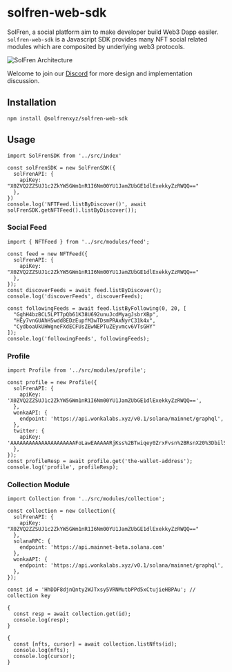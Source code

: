 # solfren-web-sdk

SolFren, a social platform aim to make developer build Web3 Dapp easiler.
`solfren-web-sdk` is a Javascript SDK provides many NFT social related modules which are composited by underlying web3 protocols.

![SolFren Architecture](https://imgur.com/FVPEu2q)

Welcome to join our [Discord](https://discord.gg/D3rRx7zh) for more design and implementation discussion.

## Installation

```
npm install @solfrenxyz/solfren-web-sdk
```

## Usage

```
import SolFrenSDK from '../src/index'

const solFrenSDK = new SolFrenSDK({
  solFrenAPI: {
    apiKey: "X0ZVQ2ZZSUJ1c2ZkYW5GWm1nR1I6Nm00YU1JamZUbGE1dlExekkyZzRWQQ=="
  },
})
console.log('NFTFeed.listByDiscover()', await solFrenSDK.getNFTFeed().listByDiscover());
```

### Social Feed

```
import { NFTFeed } from '../src/modules/feed';

const feed = new NFTFeed({
  solFrenAPI: {
    apiKey: "X0ZVQ2ZZSUJ1c2ZkYW5GWm1nR1I6Nm00YU1JamZUbGE1dlExekkyZzRWQQ=="
  },
});
const discoverFeeds = await feed.listByDiscover();
console.log('discoverFeeds', discoverFeeds);

const followingFeeds = await feed.listByFollowing(0, 20, [
  "GghH4bzBCL5LPT7pQb61K38U692unuJcdMyagJsbrXBp",
  "HEy7vnGUAhH5wdd8EDzEupfM3wTDsmPRAxNyrC31k4x",
  "CydboaUkUHWgneFXdECFUsZEwNEPTuZEyvmcv6VTsGHY"
]);
console.log('followingFeeds', followingFeeds);

```

### Profile

```
import Profile from '../src/modules/profile';

const profile = new Profile({
  solFrenAPI: {
    apiKey: 'X0ZVQ2ZZSUJ1c2ZkYW5GWm1nR1I6Nm00YU1JamZUbGE1dlExekkyZzRWQQ==',
  },
  wonkaAPI: {
    endpoint: 'https://api.wonkalabs.xyz/v0.1/solana/mainnet/graphql',
  },
  twitter: {
    apiKey: 'AAAAAAAAAAAAAAAAAAAAAFoLawEAAAAARjKss%2BTwiqey0ZrxFvsn%2BRsnX20%3Dbil5P0G83pjkXwMYhECcgkhiG4uqXlgWnS4fXO29RwefPLP66R',
  },
});
const profileResp = await profile.get('the-wallet-address');
console.log('profile', profileResp);

```

### Collection Module

```
import Collection from '../src/modules/collection';

const collection = new Collection({
  solFrenAPI: {
    apiKey: "X0ZVQ2ZZSUJ1c2ZkYW5GWm1nR1I6Nm00YU1JamZUbGE1dlExekkyZzRWQQ=="
  },
  solanaRPC: {
    endpoint: 'https://api.mainnet-beta.solana.com'
  },
  wonkaAPI: {
    endpoint: 'https://api.wonkalabs.xyz/v0.1/solana/mainnet/graphql',
  },
});

const id = 'HhDDF8djnQnty2WJTxsy5VRNMutbPPd5xCtujieHBPAu'; // collection key

{
  const resp = await collection.get(id);
  console.log(resp);
}

{
  const [nfts, cursor] = await collection.listNfts(id);
  console.log(nfts);
  console.log(cursor);
}
```